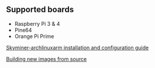 
## Supported boards

* Raspberry Pi 3 & 4
* Pine64
* Orange Pi Prime

[Skyminer-archlinuxarm installation and configuration guide](/IMG_CONFIG.md)

[Building new images from source](/IMG_CREATOR.md)
